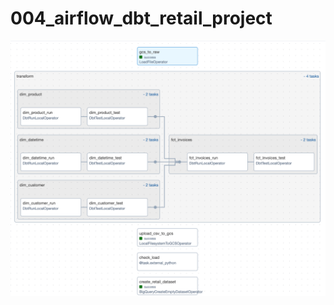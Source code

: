 # 004_airflow_dbt_retail_project

![Data Pipeline](https://github.com/url-github/data_pipeline_prj/blob/main/004_airflow_dbt_retail_project/metadata/airflow_dag.png)